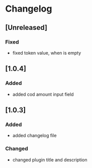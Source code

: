# Changelog

## [Unreleased]
### Fixed
- fixed token value, when is empty

## [1.0.4]
### Added
- added cod amount input field

## [1.0.3]
### Added
- added changelog file

### Changed
- changed plugin title and description
